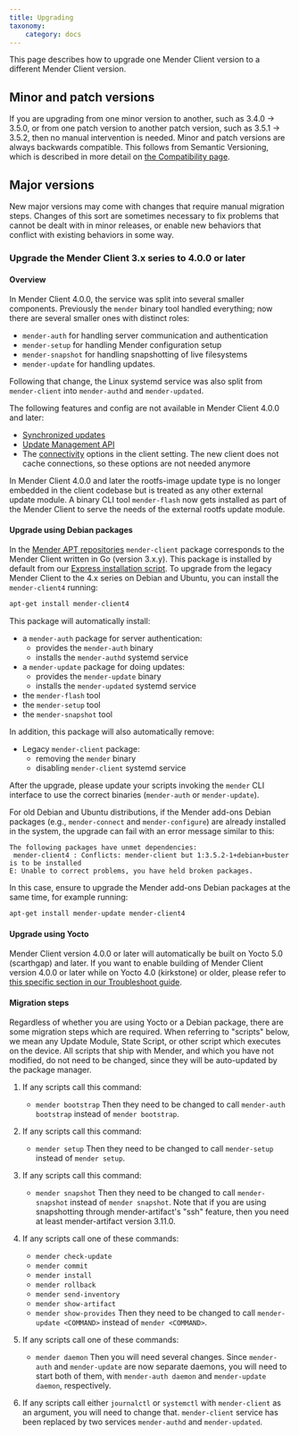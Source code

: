 ```yaml
---
title: Upgrading
taxonomy:
    category: docs
---
```


This page describes how to upgrade one Mender Client version to a different Mender Client version.

## Minor and patch versions

<!--AUTOVERSION: "% -> %"/ignore-->
If you are upgrading from one minor version to another, such as 3.4.0 -> 3.5.0, or from one patch
version to another patch version, such as 3.5.1 -> 3.5.2, then no manual intervention is
needed. Minor and patch versions are always backwards compatible. This follows from Semantic
Versioning, which is described in more detail on [the Compatibility
page](../../../02.Overview/15.Compatibility/docs.md).

## Major versions

New major versions may come with changes that require manual migration steps. Changes of this sort
are sometimes necessary to fix problems that cannot be dealt with in minor releases, or enable new
behaviors that conflict with existing behaviors in some way.

<!--AUTOVERSION: "to % or later"/ignore-->
### Upgrade the Mender Client 3.x series to 4.0.0 or later

#### Overview

<!--AUTOVERSION: "In Mender Client %"/ignore-->
In Mender Client 4.0.0, the service was split into several smaller components. Previously the
`mender` binary tool handled everything; now there are several smaller ones with distinct roles:

* `mender-auth` for handling server communication and authentication
* `mender-setup` for handling Mender configuration setup
* `mender-snapshot` for handling snapshotting of live filesystems
* `mender-update` for handling updates.

Following that change, the Linux systemd service was also split from `mender-client` into
`mender-authd` and `mender-updated`.

<!--AUTOVERSION: "Mender Client % and later"/ignore-->
The following features and config are not available in Mender Client 4.0.0 and later:

- [Synchronized
  updates](https://docs.mender.io/3.6/overview/customize-the-update-process#synchronized-updates)
- [Update Management API](https://docs.mender.io/3.6/device-side-api/io.mender.update1)
- The
  [connectivity](https://docs.mender.io/3.6/client-installation/configuration-file/configuration-options#connectivity)
  options in the client setting. The new client does not cache connections, so these options are
  not needed anymore

<!--AUTOVERSION: "Mender Client % and later"/ignore-->
In Mender Client 4.0.0 and later the rootfs-image update type is no longer embedded in the client
codebase but is treated as any other external update module. A binary CLI tool `mender-flash` now
gets installed as part of the Mender Client to serve the needs of the external rootfs update module.

#### Upgrade using Debian packages

In the [Mender APT repositories](../../../10.Downloads/docs.md#install-using-the-apt-repository) `mender-client`
package corresponds to the Mender Client written in Go (version 3.x.y). This package is installed by default
from our [Express installation script](../../../10.Downloads/docs.md#express-installation). To upgrade from the
legacy Mender Client to the 4.x series on Debian and Ubuntu, you can install the `mender-client4` running:

<!--AUTOMATION: ignore -->
```bash
apt-get install mender-client4
```

This package will automatically install:

* a `mender-auth` package for server authentication:
  * provides the `mender-auth` binary
  * installs the `mender-authd` systemd service
* a `mender-update` package for doing updates:
  * provides the `mender-update` binary
  * installs the `mender-updated` systemd service
* the `mender-flash` tool
* the `mender-setup` tool
* the `mender-snapshot` tool

In addition, this package will also automatically remove:

* Legacy `mender-client` package:
  * removing the `mender` binary
  * disabling `mender-client` systemd service

After the upgrade, please update your scripts invoking the `mender` CLI interface to use the
correct binaries (`mender-auth` or `mender-update`).

For old Debian and Ubuntu distributions, if the Mender add-ons Debian packages (e.g.,
`mender-connect` and `mender-configure`) are already installed in the system, the upgrade
can fail with an error message similar to this:

<!--AUTOVERSION: "Conflicts: mender-client but 1:%-1+debian+buster is to be installed"/ignore-->
```
The following packages have unmet dependencies:
 mender-client4 : Conflicts: mender-client but 1:3.5.2-1+debian+buster is to be installed
E: Unable to correct problems, you have held broken packages.
```

In this case, ensure to upgrade the Mender add-ons Debian packages at the same time, for
example running:

<!--AUTOMATION: ignore -->
```bash
apt-get install mender-update mender-client4
```

#### Upgrade using Yocto

<!--AUTOVERSION: "Mender Client version % or later"/ignore "Yocto 5.0 (%)"/ignore "Yocto 4.0 (%)"/ignore-->
Mender Client version 4.0.0 or later will automatically be built on Yocto 5.0 (scarthgap) and
later. If you want to enable building of Mender Client version 4.0.0 or later while on
Yocto 4.0 (kirkstone) or older, please refer to [this specific section in our Troubleshoot
guide](../../../301.Troubleshoot/01.Yocto-project-build/docs.md#mender-client-version-4-0-0-have-been-released-but-my-build-still-uses-the-single-client-3-x-series).

#### Migration steps

Regardless of whether you are using Yocto or a Debian package, there are some migration steps which
are required. When referring to "scripts" below, we mean any Update Module, State Script, or other
script which executes on the device. All scripts that ship with Mender, and which you have not
modified, do not need to be changed, since they will be auto-updated by the package manager.

1. If any scripts call this command:
	* `mender bootstrap`
   Then they need to be changed to call `mender-auth bootstrap` instead of `mender bootstrap`.

2. If any scripts call this command:
	* `mender setup`
   Then they need to be changed to call `mender-setup` instead of `mender setup`.

<!--AUTOVERSION: "at least mender-artifact version %"/ignore-->
3. If any scripts call this command:
	* `mender snapshot`
   Then they need to be changed to call `mender-snapshot` instead of `mender snapshot`. Note that
   if you are using snapshotting through mender-artifact's "ssh" feature, then you need
   at least mender-artifact version 3.11.0.

4. If any scripts call one of these commands:
	* `mender check-update`
	* `mender commit`
	* `mender install`
	* `mender rollback`
	* `mender send-inventory`
	* `mender show-artifact`
	* `mender show-provides`
   Then they need to be changed to call `mender-update <COMMAND>` instead of `mender <COMMAND>`.

5. If any scripts call one of these commands:
	* `mender daemon`
   Then you will need several changes. Since `mender-auth` and `mender-update` are now separate
   daemons, you will need to start both of them, with `mender-auth daemon` and `mender-update
   daemon`, respectively.

6. If any scripts call either `journalctl` or `systemctl` with `mender-client` as an argument, you
   will need to change that. `mender-client` service has been replaced by two services
   `mender-authd` and `mender-updated`.
